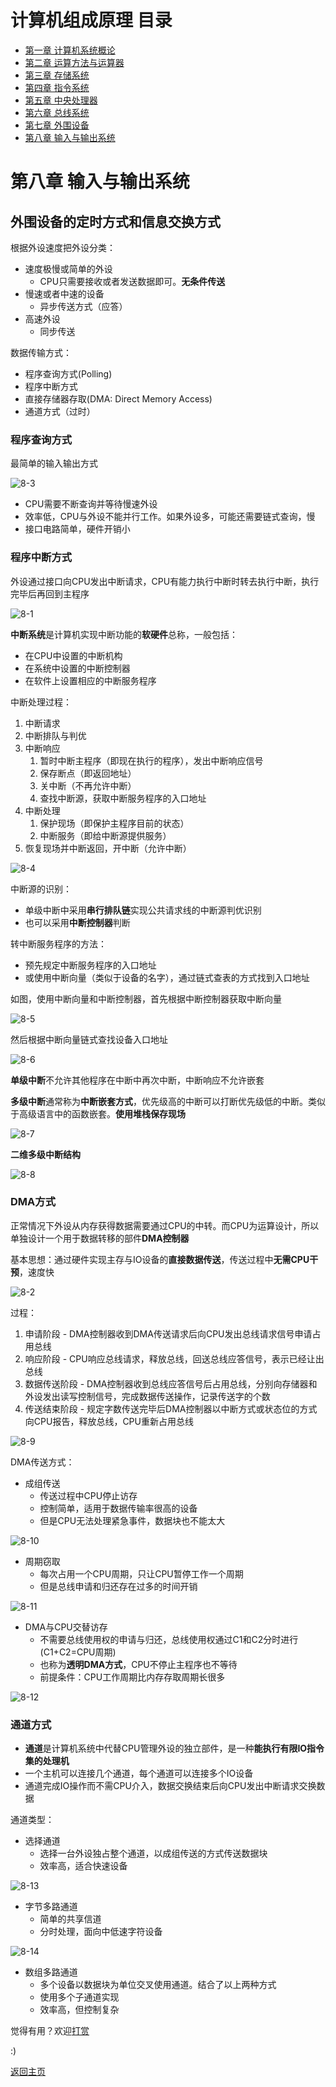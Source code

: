 # 计算机组成原理 目录

- [第一章 计算机系统概论](Chapter1.md)
- [第二章 运算方法与运算器](Chapter2.md)
- [第三章 存储系统](Chapter3.md)
- [第四章 指令系统](Chapter4.md)
- [第五章 中央处理器](Chapter5.md)
- [第六章 总线系统](Chapter6.md)
- [第七章 外围设备](Chapter7.md)
- [第八章 输入与输出系统](Chapter8.md)

# 第八章 输入与输出系统

## 外围设备的定时方式和信息交换方式

根据外设速度把外设分类：
- 速度极慢或简单的外设
	- CPU只需要接收或者发送数据即可。**无条件传送**
- 慢速或者中速的设备
	- 异步传送方式（应答）
- 高速外设
	- 同步传送

数据传输方式：
- 程序查询方式(Polling)
- 程序中断方式
- 直接存储器存取(DMA: Direct Memory Access)
- 通道方式（过时）

### 程序查询方式

最简单的输入输出方式

![8-3](img/8-3.png)

- CPU需要不断查询并等待慢速外设
- 效率低，CPU与外设不能并行工作。如果外设多，可能还需要链式查询，慢
- 接口电路简单，硬件开销小

### 程序中断方式

外设通过接口向CPU发出中断请求，CPU有能力执行中断时转去执行中断，执行完毕后再回到主程序

![8-1](img/8-1.png)

**中断系统**是计算机实现中断功能的**软硬件**总称，一般包括：
- 在CPU中设置的中断机构
- 在系统中设置的中断控制器
- 在软件上设置相应的中断服务程序

中断处理过程：
1. 中断请求
2. 中断排队与判优
3. 中断响应
	1. 暂时中断主程序（即现在执行的程序），发出中断响应信号
	2. 保存断点（即返回地址）
	3. 关中断（不再允许中断）
	4. 查找中断源，获取中断服务程序的入口地址
4. 中断处理
	1. 保护现场（即保护主程序目前的状态）
	2. 中断服务（即给中断源提供服务）
5. 恢复现场并中断返回，开中断（允许中断）

![8-4](img/8-4.png)

中断源的识别：
- 单级中断中采用**串行排队链**实现公共请求线的中断源判优识别
- 也可以采用**中断控制器**判断

转中断服务程序的方法：
- 预先规定中断服务程序的入口地址
- 或使用中断向量（类似于设备的名字），通过链式查表的方式找到入口地址

如图，使用中断向量和中断控制器，首先根据中断控制器获取中断向量

![8-5](img/8-5.png)

然后根据中断向量链式查找设备入口地址

![8-6](img/8-6.png)

**单级中断**不允许其他程序在中断中再次中断，中断响应不允许嵌套

**多级中断**通常称为**中断嵌套方式**，优先级高的中断可以打断优先级低的中断。类似于高级语言中的函数嵌套。**使用堆栈保存现场**

![8-7](img/8-7.png)

**二维多级中断结构**

![8-8](img/8-8.png)

### DMA方式

正常情况下外设从内存获得数据需要通过CPU的中转。而CPU为运算设计，所以单独设计一个用于数据转移的部件**DMA控制器**

基本思想：通过硬件实现主存与IO设备的**直接数据传送**，传送过程中**无需CPU干预**，速度快

![8-2](img/8-2.png)

过程：
1. 申请阶段 - DMA控制器收到DMA传送请求后向CPU发出总线请求信号申请占用总线
2. 响应阶段 - CPU响应总线请求，释放总线，回送总线应答信号，表示已经让出总线
3. 数据传送阶段 - DMA控制器收到总线应答信号后占用总线，分别向存储器和外设发出读写控制信号，完成数据传送操作，记录传送字的个数
4. 传送结束阶段 - 规定字数传送完毕后DMA控制器以中断方式或状态位的方式向CPU报告，释放总线，CPU重新占用总线

![8-9](img/8-9.png)

DMA传送方式：
- 成组传送
	- 传送过程中CPU停止访存
	- 控制简单，适用于数据传输率很高的设备
	- 但是CPU无法处理紧急事件，数据块也不能太大

![8-10](img/8-10.png)

- 周期窃取
	- 每次占用一个CPU周期，只让CPU暂停工作一个周期
	- 但是总线申请和归还存在过多的时间开销

![8-11](img/8-11.png)

- DMA与CPU交替访存
	- 不需要总线使用权的申请与归还，总线使用权通过C1和C2分时进行(C1+C2=CPU周期)
	- 也称为**透明DMA方式**，CPU不停止主程序也不等待
	- 前提条件：CPU工作周期比内存存取周期长很多

![8-12](img/8-12.png)

### 通道方式

- **通道**是计算机系统中代替CPU管理外设的独立部件，是一种**能执行有限IO指令集的处理机**
- 一个主机可以连接几个通道，每个通道可以连接多个IO设备
- 通道完成IO操作而不需CPU介入，数据交换结束后向CPU发出中断请求交换数据

通道类型：
- 选择通道
	- 选择一台外设独占整个通道，以成组传送的方式传送数据块
	- 效率高，适合快速设备

![8-13](img/8-13.png)

- 字节多路通道
	- 简单的共享信道
	- 分时处理，面向中低速字符设备

![8-14](img/8-14.png)

- 数组多路通道
	- 多个设备以数据块为单位交叉使用通道。结合了以上两种方式
	- 使用多个子通道实现
	- 效率高，但控制复杂

觉得有用？欢迎[打赏](../../../donate.md)

:)

[返回主页](../../../index.md)